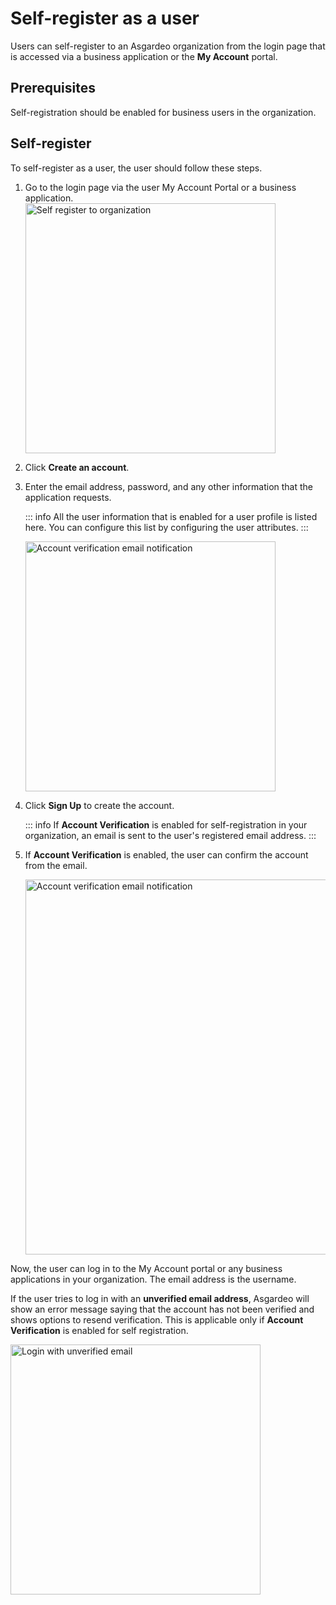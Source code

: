 # Self-register as a user

<a :href="$withBase('/guides/users/manage-customers/')">Users</a> can self-register to an Asgardeo organization from the login page that is accessed via a business application or the **My Account** portal.

## Prerequisites

 <a :href="$withBase('/guides/user-accounts/configure-self-registration/')">Self-registration</a> should be enabled for business users in the organization.

## Self-register

To self-register as a user, the user should follow these steps.

1. Go to the login page via the user <a :href="$withBase('/guides/user-self-service/customer-self-service-portal/')">My Account Portal</a> or a business application.
   <img :src="$withBase('/assets/img/guides/organization/self-service/customer/recover-your-password.png')" alt="Self register to organization" width="400">
2. Click **Create an account**.
3. Enter the email address, password, and any other information that the application requests.

   ::: info
   All the user information that is enabled for a user profile is listed here. You can configure this list by configuring the <a :href="$withBase('/guides/users/attributes/manage-attributes/#update-attributes')">user attributes</a>.
   :::

   <img :src="$withBase('/assets/img/guides/organization/self-service/customer/self-registration-form.png')" alt="Account verification email notification" width="400">

4. Click **Sign Up** to create the account.

   ::: info
   If **Account Verification** is enabled for <a :href="$withBase('/guides/user-accounts/configure-self-registration/')">self-registration</a> in your organization, an email is sent to the user's registered email address.
   :::

5. If **Account Verification** is enabled, the user can confirm the account from the email.

   <img :src="$withBase('/assets/img/guides/organization/self-service/customer/account-verification-email.png')" alt="Account verification email notification" width="600">

Now, the user can log in to the My Account portal or any business applications in your organization. The email address is the username.

If the user tries to log in with an **unverified email address**, Asgardeo will show an error message saying that the account has not been verified and shows options to resend verification. This is applicable only if **Account Verification** is enabled for <a :href="$withBase('/guides/user-accounts/configure-self-registration/')">self registration</a>.

<img :src="$withBase('/assets/img/guides/organization/self-service/customer/login-with-unverified-email.png')" alt="Login with unverified email" width="400">